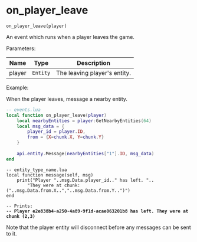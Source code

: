 # on\_player\_leave



`on_player_leave(player)`

An event which runs when a player leaves the game.&#x20;



Parameters:

| Name   | Type     | Description                  |
| ------ | -------- | ---------------------------- |
| player | `Entity` | The leaving player's entity. |



Example:

When the player leaves, message a nearby entity.&#x20;

```lua
-- events.lua
local function on_player_leave(player)
	local nearbyEntities = player:GetNearbyEntities(64)
	local msg_data = {
		player_id = player.ID, 
		from = {X=chunk.X, Y=chunk.Y}
	}
	
	api.entity.Message(nearbyEntities["1"].ID, msg_data)
end
```

<pre class="language-lua"><code class="lang-lua">-- entity_type_name.lua
local function message(self, msg)
	print("Player "..msg.Data.player_id.." has left. "..
		"They were at chunk: ("..msg.Data.from.X..","..msg.Data.from.Y..")")
end

-- Prints:
<strong>-- Player e2e838b4-a250-4a89-9f1d-acae063201b8 has left. They were at chunk (2,3)
</strong></code></pre>

Note that the player entity will disconnect before any messages can be sent to it.&#x20;

